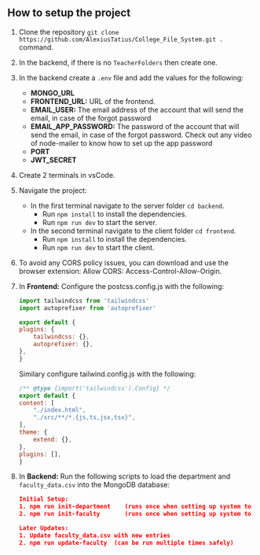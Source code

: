## How to setup the project
1. Clone the repository `git clone https://github.com/AlexiusTatius/College_File_System.git .` command.
2. In the backend, if there is no `TeacherFolders` then create one.
3. In the backend create a `.env` file and add the values for the following:
    - **MONGO_URL**
    - **FRONTEND_URL:** URL of the frontend.
    - **EMAIL_USER:** The email address of the account that will send the email, in case of the forgot password
    - **EMAIL_APP_PASSWORD:** The password of the account that will send the email, in case of the forgot password. Check out any video of node-mailer to know how to set up the app password
    - **PORT**
    - **JWT_SECRET**
    
4. Create 2 terminals in vsCode.
5. Navigate the project:
    - In the first terminal navigate to the server folder `cd backend`.
        - Run `npm install` to install the dependencies.
        - Run `npm run dev` to start the server.
    - In the second terminal navigate to the client folder `cd frontend`.
        - Run `npm install` to install the dependencies.
        - Run `npm run dev` to start the client.

6. To avoid any CORS policy issues, you can download and use the browser extension:
    Allow CORS: Access-Control-Allow-Origin.
7. In **Frontend:** 
    Configure the postcss.config.js with the following:
    ```javascript
    import tailwindcss from 'tailwindcss'
    import autoprefixer from 'autoprefixer'

    export default {
    plugins: {
        tailwindcss: {},
        autoprefixer: {},
    },
    }
    ```
    Similary configure tailwind.config.js with the following:
    ```javascript
    /** @type {import('tailwindcss').Config} */
    export default {
    content: [
        "./index.html",
        "./src/**/*.{js,ts,jsx,tsx}",
    ],
    theme: {
        extend: {},
    },
    plugins: [],
    }

    ```
8. In **Backend:**
    Run the following scripts to load the department and `faculty_data.csv` into the MongoDB database:
    ```JSON
    Initial Setup:
    1. npm run init-department    (runs once when setting up system to initialize the departments)
    2. npm run init-faculty       (runs once when setting up system to initialize the faculty data)
    
    Later Updates:
    1. Update faculty_data.csv with new entries
    2. npm run update-faculty  (can be run multiple times safely)
    ```



